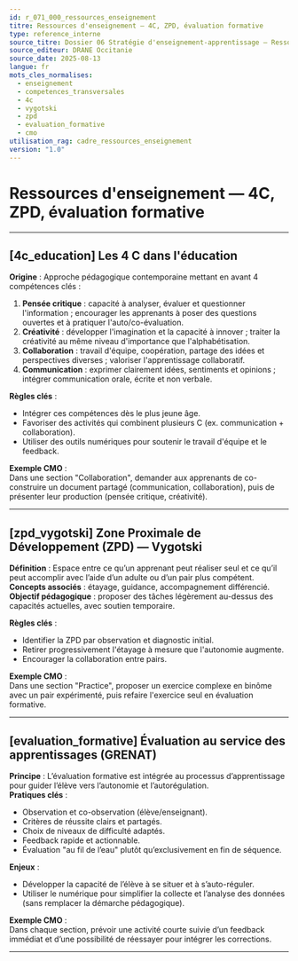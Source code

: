 ```yaml
---
id: r_071_000_ressources_enseignement
titre: Ressources d'enseignement — 4C, ZPD, évaluation formative
type: reference_interne
source_titre: Dossier 06 Stratégie d'enseignement-apprentissage — Ressources d'enseignement
source_editeur: DRANE Occitanie
source_date: 2025-08-13
langue: fr
mots_cles_normalises:
  - enseignement
  - competences_transversales
  - 4c
  - vygotski
  - zpd
  - evaluation_formative
  - cmo
utilisation_rag: cadre_ressources_enseignement
version: "1.0"
---
```


# Ressources d'enseignement — 4C, ZPD, évaluation formative

---

## [4c_education] Les 4 C dans l'éducation
**Origine** : Approche pédagogique contemporaine mettant en avant 4 compétences clés :  
1. **Pensée critique** : capacité à analyser, évaluer et questionner l'information ; encourager les apprenants à poser des questions ouvertes et à pratiquer l'auto/co-évaluation.  
2. **Créativité** : développer l'imagination et la capacité à innover ; traiter la créativité au même niveau d'importance que l'alphabétisation.  
3. **Collaboration** : travail d'équipe, coopération, partage des idées et perspectives diverses ; valoriser l'apprentissage collaboratif.  
4. **Communication** : exprimer clairement idées, sentiments et opinions ; intégrer communication orale, écrite et non verbale.

**Règles clés** :  
- Intégrer ces compétences dès le plus jeune âge.  
- Favoriser des activités qui combinent plusieurs C (ex. communication + collaboration).  
- Utiliser des outils numériques pour soutenir le travail d'équipe et le feedback.

**Exemple CMO** :  
Dans une section "Collaboration", demander aux apprenants de co-construire un document partagé (communication, collaboration), puis de présenter leur production (pensée critique, créativité).

---

## [zpd_vygotski] Zone Proximale de Développement (ZPD) — Vygotski
**Définition** : Espace entre ce qu’un apprenant peut réaliser seul et ce qu’il peut accomplir avec l’aide d’un adulte ou d’un pair plus compétent.  
**Concepts associés** : étayage, guidance, accompagnement différencié.  
**Objectif pédagogique** : proposer des tâches légèrement au-dessus des capacités actuelles, avec soutien temporaire.

**Règles clés** :  
- Identifier la ZPD par observation et diagnostic initial.  
- Retirer progressivement l'étayage à mesure que l'autonomie augmente.  
- Encourager la collaboration entre pairs.

**Exemple CMO** :  
Dans une section "Practice", proposer un exercice complexe en binôme avec un pair expérimenté, puis refaire l'exercice seul en évaluation formative.

---

## [evaluation_formative] Évaluation au service des apprentissages (GRENAT)
**Principe** : L’évaluation formative est intégrée au processus d’apprentissage pour guider l’élève vers l’autonomie et l’autorégulation.  
**Pratiques clés** :  
- Observation et co-observation (élève/enseignant).  
- Critères de réussite clairs et partagés.  
- Choix de niveaux de difficulté adaptés.  
- Feedback rapide et actionnable.  
- Évaluation "au fil de l’eau" plutôt qu’exclusivement en fin de séquence.

**Enjeux** :  
- Développer la capacité de l’élève à se situer et à s’auto-réguler.  
- Utiliser le numérique pour simplifier la collecte et l’analyse des données (sans remplacer la démarche pédagogique).

**Exemple CMO** :  
Dans chaque section, prévoir une activité courte suivie d’un feedback immédiat et d’une possibilité de réessayer pour intégrer les corrections.

---
